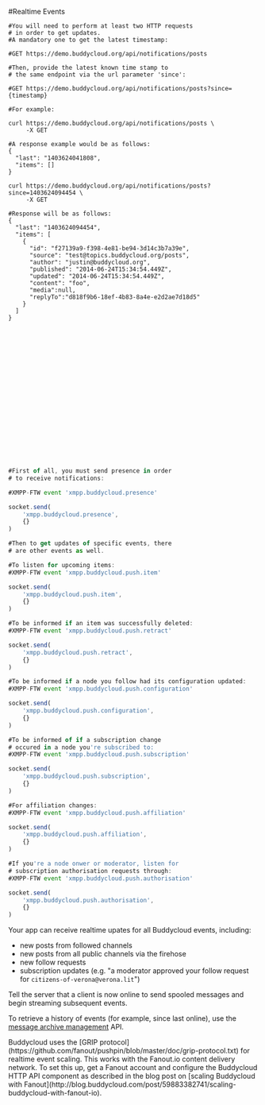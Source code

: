 #Realtime Events

```shell
#You will need to perform at least two HTTP requests
# in order to get updates.
#A mandatory one to get the latest timestamp:

#GET https://demo.buddycloud.org/api/notifications/posts

#Then, provide the latest known time stamp to
# the same endpoint via the url parameter 'since':

#GET https://demo.buddycloud.org/api/notifications/posts?since={timestamp}

#For example:

curl https://demo.buddycloud.org/api/notifications/posts \
     -X GET

#A response example would be as follows:
{
  "last": "1403624041808",
  "items": []
}

curl https://demo.buddycloud.org/api/notifications/posts?since=1403624094454 \
     -X GET

#Response will be as follows:
{
  "last": "1403624094454",
  "items": [
    {
      "id": "f27139a9-f398-4e81-be94-3d14c3b7a39e",
      "source": "test@topics.buddycloud.org/posts",
      "author": "justin@buddycloud.org",
      "published": "2014-06-24T15:34:54.449Z",
      "updated": "2014-06-24T15:34:54.449Z",
      "content": "foo",
      "media":null,
      "replyTo":"d818f9b6-18ef-4b83-8a4e-e2d2ae7d18d5"
    }
  ]
}





















```

```javascript
#First of all, you must send presence in order
# to receive notifications:

#XMPP-FTW event 'xmpp.buddycloud.presence'

socket.send(
    'xmpp.buddycloud.presence',
    {}
)

#Then to get updates of specific events, there
# are other events as well.

#To listen for upcoming items:
#XMPP-FTW event 'xmpp.buddycloud.push.item'

socket.send(
    'xmpp.buddycloud.push.item',
    {}
)

#To be informed if an item was successfully deleted:
#XMPP-FTW event 'xmpp.buddycloud.push.retract'

socket.send(
    'xmpp.buddycloud.push.retract',
    {}
)

#To be informed if a node you follow had its configuration updated:
#XMPP-FTW event 'xmpp.buddycloud.push.configuration'

socket.send(
    'xmpp.buddycloud.push.configuration',
    {}
)

#To be informed of if a subscription change
# occured in a node you're subscribed to:
#XMPP-FTW event 'xmpp.buddycloud.push.subscription'

socket.send(
    'xmpp.buddycloud.push.subscription',
    {}
)

#For affiliation changes:
#XMPP-FTW event 'xmpp.buddycloud.push.affiliation'

socket.send(
    'xmpp.buddycloud.push.affiliation',
    {}
)

#If you're a node onwer or moderator, listen for
# subscription authorisation requests through:
#XMPP-FTW event 'xmpp.buddycloud.push.authorisation'

socket.send(
    'xmpp.buddycloud.push.authorisation',
    {}
)
```

Your app can receive realtime upates for all Buddycloud events, including:

* new posts from followed channels
* new posts from all public channels via the firehose
* new follow requests
* subscription updates (e.g. "a moderator approved your follow request for `citizens-of-verona@verona.lit`")

Tell the server that a client is now online to send spooled messages and begin streaming subsequent events.

To retrieve a history of events (for example, since last online), use the [message archive management](#retrieve-message-history) API. 

<aside>Buddycloud uses the [GRIP protocol](https://github.com/fanout/pushpin/blob/master/doc/grip-protocol.txt) for realtime event scaling. This works with the Fanout.io content delivery network. To set this up, get a Fanout account and configure the Buddycloud HTTP API component as described in the blog post on [scaling Buddycloud with Fanout](http://blog.buddycloud.com/post/59883382741/scaling-buddycloud-with-fanout-io).</aside>

